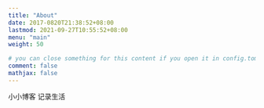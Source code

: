 ```yaml
---
title: "About"
date: 2017-0820T21:38:52+08:00
lastmod: 2021-09-27T10:55:52+08:00
menu: "main"
weight: 50

# you can close something for this content if you open it in config.toml.
comment: false
mathjax: false
---
```


小小博客 记录生活
